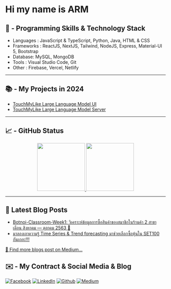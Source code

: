 # Hi my name is ARM
    
## 💼 - Programming Skills & Technology Stack

- Languages : JavaScript & TypeScript, Python, Java, HTML & CSS
- Frameworks : ReactJS, NextJS, Tailwind, NodeJS, Express, Material-UI 5, Bootstrap
- Database:  MySQL, MongoDB
- Tools : Visual Studio Code, Git
- Other : Firebase, Vercel, Netlify
    
<hr/>

## 📚 - My Projects in 2024

- [TouchMyLike Large Language Model UI](https://github.com/bestculling/UI-TML-Turbo)
- [TouchMyLike Large Language Model Server](https://github.com/bestculling/Beta-TML-Turbo)

<hr />

## 📈 - GitHub Status    

<p align="center">
<a href="https://github.com/bestculling?tab=repositories">
   <img src="https://github-readme-stats.vercel.app/api/top-langs/?username=bestculling&layout=compact" height="150"/>
</a>
 <a href="https://github-readme-stats.vercel.app/api?username=bestculling&show_icons=true&count_private=true&include_all_commits=true"> <img height='150' src="https://github-readme-stats.vercel.app/api?username=bestculling&show_icons=true&count_private=true&include_all_commits=true"/> </a>
</p>
    
<hr/>

## 📝 Latest Blog Posts

- [Botnoi-Classroom-Week1: วิเคราะห์ข้อมูลการซื้อสินค้าของสมาชิกในร้านค้า 2 สาขา เดือน สิงหาคม — ตุลาคม 2563 🛒](https://medium.com/botnoi-classroom/botnoi-classroom-week1-%E0%B8%A7%E0%B8%B4%E0%B9%80%E0%B8%84%E0%B8%A3%E0%B8%B2%E0%B8%B0%E0%B8%AB%E0%B9%8C%E0%B8%82%E0%B9%89%E0%B8%AD%E0%B8%A1%E0%B8%B9%E0%B8%A5%E0%B8%81%E0%B8%B2%E0%B8%A3%E0%B8%8B%E0%B8%B7%E0%B9%89%E0%B8%AD%E0%B8%AA%E0%B8%B4%E0%B8%99%E0%B8%84%E0%B9%89%E0%B8%B2%E0%B8%82%E0%B8%AD%E0%B8%87%E0%B8%AA%E0%B8%A1%E0%B8%B2%E0%B8%8A%E0%B8%B4%E0%B8%81%E0%B9%83%E0%B8%99%E0%B8%A3%E0%B9%89%E0%B8%B2%E0%B8%99%E0%B8%84%E0%B9%89%E0%B8%B2-2-%E0%B8%AA%E0%B8%B2%E0%B8%82%E0%B8%B2-%E0%B9%80%E0%B8%94%E0%B8%B7%E0%B8%AD%E0%B8%99-%E0%B8%AA%E0%B8%B4%E0%B8%87%E0%B8%AB%E0%B8%B2%E0%B8%84%E0%B8%A1-706398e1e928)
- [มาลองเอาความรู้ Time Series & Trend forecasting มาช่วยเลือกซื้อหุ้นใน SET100 กันเถอะ!!!](https://aukkrapolarm.medium.com/%E0%B8%A1%E0%B8%B2%E0%B8%A5%E0%B8%AD%E0%B8%87%E0%B9%80%E0%B8%AD%E0%B8%B2%E0%B8%84%E0%B8%A7%E0%B8%B2%E0%B8%A1%E0%B8%A3%E0%B8%B9%E0%B9%89-time-series-trend-forecasting-%E0%B8%A1%E0%B8%B2%E0%B8%8A%E0%B9%88%E0%B8%A7%E0%B8%A2%E0%B9%80%E0%B8%A5%E0%B8%B7%E0%B8%AD%E0%B8%81%E0%B8%8B%E0%B8%B7%E0%B9%89%E0%B8%AD%E0%B8%AB%E0%B8%B8%E0%B9%89%E0%B8%99%E0%B9%83%E0%B8%99-set100-%E0%B8%81%E0%B8%B1%E0%B8%99%E0%B9%80%E0%B8%96%E0%B8%AD%E0%B8%B0-fa1b132575e5)

[🔎 Find more blogs post on Medium...](https://aukkrapolarm.medium.com/)

## ✉️ - My Contract & Social Media & Blog

<p>
<a href="https://www.facebook.com/BestCulling/" target="_blank"><img alt="Facebook" src="https://img.shields.io/badge/facebook-%230077B5.svg?&style=for-the-badge&logo=facebook&logoColor=white" /></a>
<a href="https://www.linkedin.com/in/akkrapol-kanpong-ab362214a/" target="_blank"><img alt="LinkedIn" src="https://img.shields.io/badge/linkedin-%230077B5.svg?&style=for-the-badge&logo=linkedin&logoColor=white" /></a>
<a href="https://github.com/bestculling" target="_blank"><img alt="Github" src="https://img.shields.io/badge/GitHub-%2312100E.svg?&style=for-the-badge&logo=Github&logoColor=white" /></a>
<a href="https://medium.com/@aukkrapolarm" target="_blank"><img alt="Medium" src="https://img.shields.io/badge/medium-%2312100E.svg?&style=for-the-badge&logo=medium&logoColor=white" /></a>
</p>
